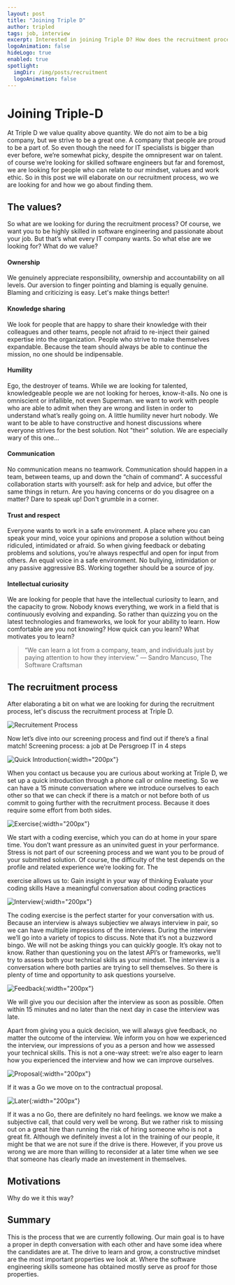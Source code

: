 ```yaml
---
layout: post 
title: "Joining Triple D"
author: tripled
tags: job, interview
excerpt: Interested in joining Triple D? How does the recruitment process look like at Triple D? Who are we looking for? How are we looking for them? 
logoAnimation: false 
hideLogo: true 
enabled: true
spotlight:
  imgDir: /img/posts/recruitment
  logoAnimation: false
---
```

# Joining Triple-D

At Triple D we value quality above quantity. We do not aim to be a big company, but we strive to be a great one. A company that people are proud to be a part of. So even though the need for IT specialists is bigger than ever before, we’re somewhat picky, despite the omnipresent war on talent. of course we’re looking for skilled software engineers but far and foremost, we are looking for people who can relate to our mindset, values and work ethic. So in this post we will elaborate on our recruitment process, wo we are looking for and how we go about finding them.

## The values?

So what are we looking for during the recruitment process? Of course, we want you to be highly skilled in software engineering and passionate about your job. But that’s what every IT company wants. So what else are we looking for? What do we value?
            
#### Ownership

We genuinely appreciate responsibility, ownership and accountability on all levels. Our aversion to finger pointing and blaming is equally genuine. Blaming and criticizing is easy. Let's make things better!

#### Knowledge sharing

We look for people that are happy to share their knowledge with their colleagues and other teams, people not afraid to re-inject their gained expertise into the organization. People who strive to make themselves expandable. Because the team should always be able to continue the mission, no one should be indipensable. 

#### Humility

Ego, the destroyer of teams.  While we are looking for talented, knowledgeable people we are not looking for heroes, know-it-alls. No one is omniscient or infallible, not even Superman. we want to work with people who are able to admit when they are wrong and listen in order to understand what’s really going on. A little humility never hurt nobody. We want to be able to have constructive and honest discussions where everyone strives for the best solution. Not "their" solution. We are especially wary of this one...

#### Communication

No communication means no teamwork. Communication should happen in a team, between teams, up and down the “chain of command”. A successful collaboration starts with yourself: ask for help and advice, but offer the same things in return. Are you having concerns or do you disagree on a matter? Dare to speak up! Don't grumble in a corner.

#### Trust and respect

Everyone wants to work in a safe environment. A place where you can speak your mind, voice your opinions and propose a solution without being ridiculed, intimidated or afraid. So when giving feedback or debating problems and solutions, you’re always
respectful and open for input from others. An equal voice in a safe environment. No bullying, intimidation or any passive aggressive BS. Working together should be a source of joy.

#### Intellectual curiosity

We are looking for people that have the intellectual curiosity to learn, and the capacity to grow. Nobody knows everything, we work in a field that is continuously evolving and expanding. So rather than quizzing you on the latest technologies and frameworks, we look for your ability to learn. How comfortable are you not knowing? How quick can you learn? What motivates you to learn? 

> “We can learn a lot from a company, team, and individuals just by paying attention to how they interview.” ― Sandro Mancuso, The Software Craftsman

## The recruitment process

After elaborating a bit on what we are looking for during the recruitment process, let's discuss the recruitment process at Triple D.

![Recruitement Process](/img/posts/recruitment/recruitement-process.jpg)

Now let’s dive into our screening process and find out if there’s a final match!
Screening process: a job at De Persgroep IT in 4 steps

![Quick Introduction](/img/posts/recruitment/intro.jpg){:width="200px"} 

When you contact us because you are curious about working at Triple D, we set up a quick introduction through a phone call or online meeting. So we can have a 15 minute conversation where we introduce ourselves to each other so that we can check if there is a match or not before both of us commit to going further with the recruitment process. Because it does require some effort from both sides.  

![Exercise](/img/posts/recruitment/making-exercise.jpg){:width="200px"} 

We start with a coding exercise, which you can do at home in your spare time. You don’t want pressure as an
uninvited guest in your performance. Stress is not part of our screening process and we want you to be proud
of your submitted solution.
Of course, the difficulty of the test depends on the profile and related experience we’re looking for. The

exercise allows us to:
Gain insight in your way of thinking
Evaluate your coding skills
Have a meaningful conversation about coding practices

![Interview](/img/posts/recruitment/interview.jpg){:width="200px"} 

The coding exercise is the perfect starter for your conversation with us. Because an interview is always subjectiev we always interview in pair, so we can have multiple impressions of the interviews. During the interview we’ll go into a variety of topics to discuss. Note that it’s not a buzzword bingo. We will not be asking things you can quickly google. It’s okay not to know. Rather than questioning you on the latest API’s
or frameworks, we’ll try to assess both your technical skills as your mindset. The interview is a conversation where both parties are trying to sell themselves. So there is plenty of time and opportunity to ask questions yourselve. 

![Feedback](/img/posts/recruitment/feedback.jpg){:width="200px"}

We will give you our decision after the interview as soon as possible. Often within 15 minutes and no later than the next day in case the interview was late.

Apart from giving you a quick decision, we will always give feedback, no matter the outcome of the interview. We inform you on how we experienced the interview, our impressions of you as a person and how we assessed your technical skills. This is not a one-way street: we’re also eager to learn how you experienced the interview and how we can improve ourselves.

![Proposal](/img/posts/recruitment/proposal.jpg){:width="200px"}

If it was a Go we move on to the contractual proposal. 

![Later](/img/posts/recruitment/later.jpg){:width="200px"}

If it was a no Go, there are definitely no hard feelings. we know we make a subjective call, that could very well be wrong. But we rather risk to missing out on a great hire than running the risk of hiring someone who is not a great fit. Although we definitely invest a lot in the training of our people, it might be that we are not sure if the drive is there. However, if you prove us wrong we are more than willing to reconsider at a later time when we see that someone has clearly made an investement in themselves. 

## Motivations

Why do we it this way?

## Summary

This is the process that we are currently following. Our main goal is to have a proper in depth conversation with each other and have some idea where the candidates are at. The drive to learn and grow, a constructive mindset are the most important properties we look at. Where the software engineering skills someone has obtained mostly serve as proof for those properties.   